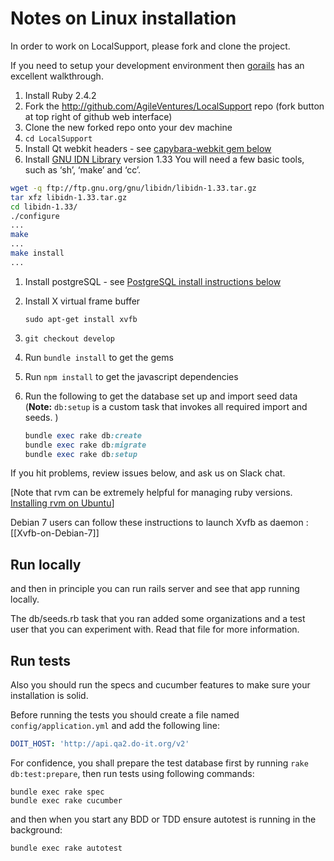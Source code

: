 Notes on Linux installation
===========================

In order to work on LocalSupport, please fork and clone the project.

If you need to setup your development environment then [gorails](https://gorails.com/setup/ubuntu/17.10) has an excellent walkthrough.

1. Install Ruby 2.4.2
1. Fork the http://github.com/AgileVentures/LocalSupport repo (fork button at top right of github web interface)
1. Clone the new forked repo onto your dev machine
1. `cd LocalSupport`
1. Install Qt webkit headers - see [capybara-webkit gem below](issues.md#capybara-webkit-gem)
1. Install [GNU IDN Library](http://www.gnu.org/software/libidn/#downloading) version 1.33
  You will need a few basic tools, such as ‘sh’, ‘make’ and ‘cc’.
  ```bash
  wget -q ftp://ftp.gnu.org/gnu/libidn/libidn-1.33.tar.gz
  tar xfz libidn-1.33.tar.gz
  cd libidn-1.33/
  ./configure
  ...
  make
  ...
  make install
  ...
  ```

1. Install postgreSQL - see [PostgreSQL install instructions below](issues.md#postgresql-install)
1. Install X virtual frame buffer

    `sudo apt-get install xvfb`
1. `git checkout develop`
1. Run `bundle install` to get the gems
1. Run `npm install` to get the javascript dependencies
1. Run the following to get the database set up and import seed data (**Note:** `db:setup` is a custom task that invokes all required import and seeds. )

    ```ruby
    bundle exec rake db:create
    bundle exec rake db:migrate
    bundle exec rake db:setup
    ```

If you hit problems, review issues below, and ask us on Slack chat.

[Note that rvm can be extremely helpful for managing ruby versions.  [Installing rvm on Ubuntu](https://www.digitalocean.com/community/articles/how-to-install-ruby-on-rails-on-ubuntu-12-04-lts-precise-pangolin-with-rvm)]

Debian 7 users can follow these instructions to launch Xvfb as daemon : [[Xvfb-on-Debian-7]]

## Run locally
and then in principle you can run rails server and see that app running locally.

The db/seeds.rb task that you ran added some organizations and a test user that you can experiment with. Read that file for more information.

## Run tests

Also you should run the specs and cucumber features to make sure your installation is solid.

Before running the tests you should create a file named `config/application.yml` and add the following line:

```yaml
DOIT_HOST: 'http://api.qa2.do-it.org/v2'
```


For confidence, you shall prepare the test database first by running
`rake db:test:prepare`, then run tests using following commands:

    bundle exec rake spec
    bundle exec rake cucumber

and then when you start any BDD or TDD ensure autotest is running in the background:

    bundle exec rake autotest
